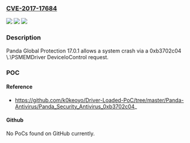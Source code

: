 ### [CVE-2017-17684](https://cve.mitre.org/cgi-bin/cvename.cgi?name=CVE-2017-17684)
![](https://img.shields.io/static/v1?label=Product&message=n%2Fa&color=blue)
![](https://img.shields.io/static/v1?label=Version&message=n%2Fa&color=blue)
![](https://img.shields.io/static/v1?label=Vulnerability&message=n%2Fa&color=brighgreen)

### Description

Panda Global Protection 17.0.1 allows a system crash via a 0xb3702c04 \\.\PSMEMDriver DeviceIoControl request.

### POC

#### Reference
- https://github.com/k0keoyo/Driver-Loaded-PoC/tree/master/Panda-Antivirus/Panda_Security_Antivirus_0xb3702c04_

#### Github
No PoCs found on GitHub currently.

